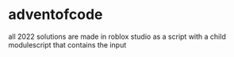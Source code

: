 # adventofcode

all 2022 solutions are made in roblox studio as a script with a child modulescript that contains the input
